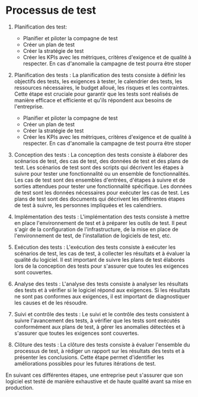 # Processus de test

1. Planification des test:  
    - Planifier et piloter la compagne de test
    - Créer un plan de test
    - Créer la stratégie de test
    - Créer les KPIs avec les métriques, critères d'exigence et de qualité à respecter. En cas d'anomalie la campagne de test pourra être stoper

1. Planification des tests :
La planification des tests consiste à définir les objectifs des tests, les exigences à tester, le calendrier des tests, les ressources nécessaires, le budget alloué, les risques et les contraintes. Cette étape est cruciale pour garantir que les tests sont réalisés de manière efficace et efficiente et qu'ils répondent aux besoins de l'entreprise.
    - Planifier et piloter la compagne de test
    - Créer un plan de test
    - Créer la stratégie de test
    - Créer les KPIs avec les métriques, critères d'exigence et de qualité à respecter. En cas d'anomalie la campagne de test pourra être stoper

2. Conception des tests :
La conception des tests consiste à élaborer des scénarios de test, des cas de test, des données de test et des plans de test. Les scénarios de test sont des scripts qui décrivent les étapes à suivre pour tester une fonctionnalité ou un ensemble de fonctionnalités. Les cas de test sont des ensembles d'entrées, d'étapes à suivre et de sorties attendues pour tester une fonctionnalité spécifique. Les données de test sont les données nécessaires pour exécuter les cas de test. Les plans de test sont des documents qui décrivent les différentes étapes de test à suivre, les personnes impliquées et les calendriers.

3. Implémentation des tests :
L'implémentation des tests consiste à mettre en place l'environnement de test et à préparer les outils de test. Il peut s'agir de la configuration de l'infrastructure, de la mise en place de l'environnement de test, de l'installation de logiciels de test, etc.

4. Exécution des tests :
L'exécution des tests consiste à exécuter les scénarios de test, les cas de test, à collecter les résultats et à évaluer la qualité du logiciel. Il est important de suivre les plans de test élaborés lors de la conception des tests pour s'assurer que toutes les exigences sont couvertes.

5. Analyse des tests :
L'analyse des tests consiste à analyser les résultats des tests et à vérifier si le logiciel répond aux exigences. Si les résultats ne sont pas conformes aux exigences, il est important de diagnostiquer les causes et de les résoudre.

6. Suivi et contrôle des tests :
Le suivi et le contrôle des tests consistent à suivre l'avancement des tests, à vérifier que les tests sont exécutés conformément aux plans de test, à gérer les anomalies détectées et à s'assurer que toutes les exigences sont couvertes.

7. Clôture des tests :
La clôture des tests consiste à évaluer l'ensemble du processus de test, à rédiger un rapport sur les résultats des tests et à présenter les conclusions. Cette étape permet d'identifier les améliorations possibles pour les futures itérations de test.

En suivant ces différentes étapes, une entreprise peut s'assurer que son logiciel est testé de manière exhaustive et de haute qualité avant sa mise en production.